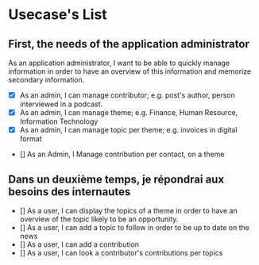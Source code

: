 # Usecase's List

## First, the needs of the application administrator

As an application administrator, I want to be able to quickly manage
information in order to have an overview of this information and memorize secondary information.

 - [X] As an admin, I can manage contributor; e.g. post's author, person interviewed in a podcast.
 - [X] As an admin, I can manage theme; e.g.  Finance, Human Resource, Information Technology
 - [X] As an admin, I can manage topic per theme; e.g. invoices in digital format
 - [] As an Admin, I Manage contribution per contact, on a theme

## Dans un deuxième temps, je répondrai aux besoins des internautes

 - [] As a user, I can display the topics of a theme in order to have an overview of the topic likely 
to be an opportunity. 
 - [] As a user, I can add a topic to follow in order to be up to date on the news
 - [] As a user, I can add a  contribution
 - [] As a user, I can look a contributor's contributions per topics

